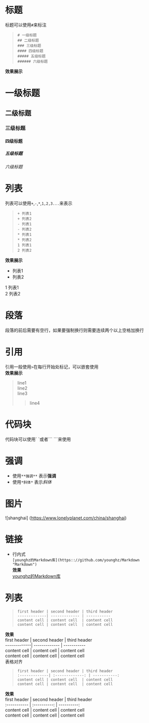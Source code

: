 # 标题
标题可以使用`#`来标注
>`# 一级标题`  
>`## 二级标题`  
>`### 三级标题`  
>`#### 四级标题`  
>`##### 五级标题`  
>`###### 六级标题`

**效果展示**
# 一级标题  
## 二级标题  
### 三级标题  
#### 四级标题  
##### 五级标题  
###### 六级标题

# 列表
列表可以使用`+`,`-`,`*`,`1,2,3...`来表示
>`+ 列表1`  
>`+ 列表2`  
>`- 列表1`  
>`- 列表2`  
>`* 列表1`  
>`* 列表2`  
>`1 列表1`  
>`2 列表2`  

**效果展示**
+ 列表1
+ 列表2  

1 列表1  
2 列表2  

# 段落
段落的前后需要有空行，如果要强制换行则需要连续两个以上空格加换行

# 引用
引用一般使用`>`在每行开始处标记，可以嵌套使用  
**效果展示**  
> line1  
> line2  
> line3  
>> line4    

# 代码块
代码块可以使用\` \`或者\``` \```来使用

# 强调
+ 使用`**强调**` 表示**强调**    
+ 使用`*斜体*` 表示*斜体*  

# 图片
![shanghai] (https://www.lonelyplanet.com/china/shanghai)

# 链接
+ 行内式  
`[younghz的Markdown库](https:://github.com/younghz/Markdown "Markdown")`  
**效果**  
[younghz的Markdown库](https:://github.com/younghz/Markdown "Markdown")  

# 列表
>`first header | second header | third header`  
>`-------------| ------------- | ----------- `   
>`content cell | content cell  | content cell`    
>`content cell | content cell  | content cell`  

**效果**  
first header | second header | third header   
-------------| ------------- | -----------  
content cell | content cell  | content cell  
content cell | content cell  | content cell  
表格对齐  
>`first header | second header | third header`  
>`:-------------| :-------------: | -----------:`   
>`content cell | content cell  | content cell`    
>`content cell | content cell  | content cell`  

**效果**  
first header   |   second header   |   third header     
:-----------   |   :----------:    |   ----------:  
content cell   |   content cell    |   content cell    
content cell   |   content cell    |   content cell    
